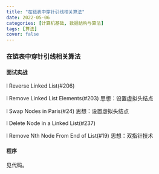 ```yaml
---
title: "在链表中穿针引线相关算法"
date: 2022-05-06
categories: [计算机基础, 数据结构与算法]
tags: [算法]
cover: false
---
```


### 在链表中穿针引线相关算法

#### 面试实战

l Reverse Linked List(#206)

l Remove Linked List Elements(#203) 思想：设置虚拟头结点

l Swap Nodes in Paris(#24) 思想：设置虚拟头结点

l Delete Node in a Linked List(#237)

l Remove Nth Node From End of List(#19) 思想：双指针技术

#### 程序

见代码。
